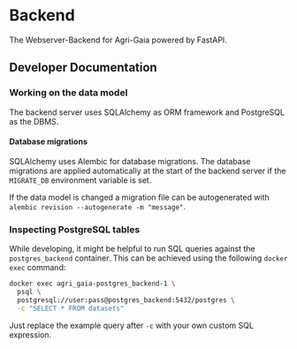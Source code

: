<!--
SPDX-FileCopyrightText: 2024 University of Applied Sciences Osnabrück
SPDX-FileContributor: Andreas Schliebitz
SPDX-FileContributor: Henri Graf
SPDX-FileContributor: Jonas Tüpker
SPDX-FileContributor: Lukas Hesse
SPDX-FileContributor: Maik Fruhner
SPDX-FileContributor: Prof. Dr.-Ing. Heiko Tapken
SPDX-FileContributor: Tobias Wamhof

SPDX-License-Identifier: AGPL-3.0-or-later
-->

# Backend

The Webserver-Backend for Agri-Gaia powered by FastAPI.

## Developer Documentation

### Working on the data model

The backend server uses SQLAlchemy as ORM framework and PostgreSQL as the DBMS.

#### Database migrations

SQLAlchemy uses Alembic for database migrations. The database migrations are applied automatically at the start of the backend server if the `MIGRATE_DB` environment variable is set.

If the data model is changed a migration file can be autogenerated with `alembic revision --autogenerate -m "message"`.

### Inspecting PostgreSQL tables

While developing, it might be helpful to run SQL queries against the `postgres_backend` container. This can be achieved using the following `docker exec` command:

```bash
docker exec agri_gaia-postgres_backend-1 \
  psql \
  postgresql://user:pass@postgres_backend:5432/postgres \
  -c "SELECT * FROM datasets"
```

Just replace the example query after `-c` with your own custom SQL expression.
